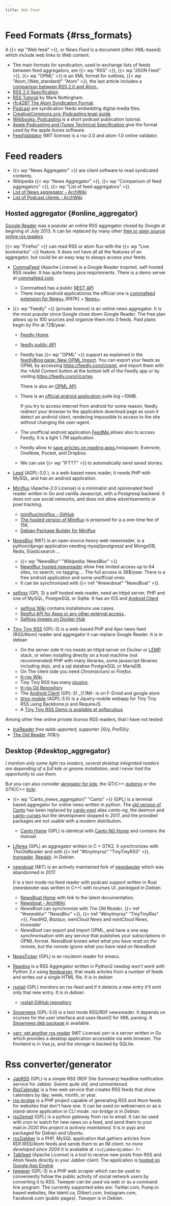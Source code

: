 ```yaml
---
title: Web Feed
---
```



# Feed Formats {#rss_formats}
A {{< wp "Web feed" >}}, or _News Feed_  is a document (often XML-based) which include
web links to Web content.

-   The main formats for syndication, used to exchange lists of feeds between feed
    aggregators, are
    {{< wp "RSS" >}},
    {{< wp "JSON Feed" >}},
    {{< wp "OPML" >}}  is an XML format for outlines,
    {{< wp "Atom_(Web_standard)"  "Atom" >}},
    the last article includes a [comparison between RSS 2.0 and Atom
    ](https://en.wikipedia.org/wiki/Atom_(Web_standard)#Atom_compared_to_RSS_2.0).
-   [RSS 2.0 Specification](http://blogs.law.harvard.edu/tech/rss)
-   [RSS Tutorial](http://www.mnot.net/rss/tutorial/)
    by Mark Nottingham.
-   [rfc4287 The Atom Syndication Format](https://tools.ietf.org/html/rfc4287).
-   [Podcast](http://en.wikipedia.org/wiki/Podcast)
    are syndication feeds embedding digital media files.
-   [CreativeCommons.org: Podcasting legal guide](http://wiki.creativecommons.org/Podcasting_Legal_Guide).
-   [Wikibooks: Podcasting](http://en.wikibooks.org/wiki/Podcasting)
    is a short podcast publication tutorial.
-   [Apple Podcasting and iTunes Technical Specification
    ](http://www.apple.com/itunes/store/podcaststechspecs.html)
    give the format used by the apple itunes software.
-   [FeedValidator](http://feedvalidator.org/)
    (MIT license) is a rss-2.0 and atom-1.0 online validator.

# Feed readers
-   {{< wp "News Aggregator" >}} are  client software to read syndicated contents.
-   Wikipedia {{< wp "News Aggregator" >}}, {{< wp "Comparison of feed aggregators" >}},
    {{< wp "List of feed aggregators" >}}.
-   [List of News aggregator - ArchWiki
    ](https://wiki.archlinux.org/index.php/List_of_applications/Internet#News_aggregators)
-   [List of Podcast clients - ArchWiki
    ](https://wiki.archlinux.org/index.php/List_of_applications/Internet#Podcast_clients)

## Hosted aggregator {#online_aggregator}
[Google Reader](http://www.google.com/reader/)
was a popular an online RSS aggregator closed by Google at
begining of July 2013. It can be replaced by  many other
[free or open source online rss readers
](http://alternativeto.net/software/google-reader/?license=free&platform=online)

{{< wp "Firefox" >}} can read RSS or atom flux with the {{< wp "Live bookmarks" >}}
feature. It does not have all all the features of an aggregator, but could be an easy
way to always access your feeds.

-   <a name="commafeed"></a>[CommaFeed](https://github.com/Athou/commafeed)
    (Apache License)
    is a Google Reader inspired, self-hosted RSS reader. It has quite heavy
    java requirements. There is a demo server at
    [commafeed.com](https://www.commafeed.com/#/welcome).
    -   Commafeed has a public [REST API](https://www.commafeed.com/api/)
    -   There many android applicationss
        the official one is [commafeed extension for News+
        ](https://play.google.com/store/apps/details?id=com.commafeed.newspluscommafeedreader)
        (697K) + [News+](https://play.google.com/store/apps/details?id=com.noinnion.android.newsplus).

-   <a name="feedly"></a>{{< wp "Feedly" >}} (private licence)
    is an online news aggregator. It is the most popular since Google close down Google
    Reader. The  free plan allows up to 100 sources and organize them into 3 feeds. Paid
    plans begin by _Pro_ at 72$/year.
    -   [Feedly Home](https://feedly.com/).
    -   [feedly public API](https://developer.feedly.com/)
    -   Feedly has {{< wp "OPML" >}} support as explained in the
        [feedlyBlog page: New OPML Import](https://blog.feedly.com/opml/).
        You can export your feeds as OPML by accessing <https://feedly.com/i/opml>,
        and import them with the +Add Content button at the bottom left of the Feedly
        app or by visiting <https://feedly.com/i/cortex>.

        There is also an [OPML API](https://developer.feedly.com/v3/opml/).
    -   There is an [official android application
        ](https://play.google.com/store/apps/details?id=com.devhd.feedly)
        quite big ~10MB.

        If you try to access internet from android for some reason, feedly redirect your
        browser to the application download page as soon it detect an android client,
        rendering impossible to access to the site without changing the user-agent.

    -   The unofficial android application [FeedMe
        ](https://play.google.com/store/apps/details?id=com.seazon.feedme)
        allows also to access Feedly, It is a light 1.7M application.
    -   Feedly allow to [save articles on reading apps
        ](https://blog.feedly.com/seven-ways-to-save-articles-that-you-read-in-feedly/)
        Instapaper, Evernote, OneNote, Pocket, and Dropbox.
    -   We can use {{< wp "IFTTT" >}} to automatically send saved stories.

-   [Leed](https://github.com/ldleman/Leed) (AGPL-3.0 ),
    is a web-based news reader, it needs PHP with MySQL, and has an android application.
-   [Miniflux](https://miniflux.app/) (Apache-2.0 License)
    is a minimalist and opinionated feed reader written in Go and vanilla Javascript,
    with a Postgresql backend.
    It does not use social networks, and does not allow advertisements or pixel tracking.
    -   [miniflux/miniflux - GitHub](https://github.com/miniflux/miniflux)
    -   [The hosted version of Miniflux](https://miniflux.app/hosting.html)
        is proposed for a a one-time fee of 15€.
    -   [Debian Package Builder for Miniflux](https://github.com/miniflux/deb-package)
-   <a name="newsblur"></a>[NewsBlur](https://github.com/samuelclay/NewsBlur) (MIT)
    is an open source _heavy_ web newsreader, is a python/django application needing
    mysql/postgresql and MongoDB, Redis, Elasticsearch ...
    -   {{< wp "NewsBlur"  "Wikipedia: NewsBlur" >}}.
    -   [NewsBlur hosted newsreader](http://www.newsblur.com/) allow
        free limited access up to 64 sites, no search, no tagging.... The full access is
        36$/year. There is a free android application and some unofficial ones.
    -   It can be synchronized with {{< iref "#newsboat" "NewsBoat" >}}.
-   [selfoss](http://selfoss.aditu.de/) (GPL 3)
    a self hosted web reader, need an httpd server, PHP and one of MySQL, PostgreSQL or
    Sqlite. It has an IOS and [Android Client
    ](https://play.google.com/store/apps/details?id=fr.ydelouis.selfoss)
    -   [selfoss Wiki](https://github.com/fossar/selfoss/wiki) contains installations
        use cases.
    -   [Restful API for Apps or any other external access
        ](https://github.com/SSilence/selfoss/wiki/Restful-API-for-Apps-or-any-other-external-access).
    -   [Selfoss images on  Docker Hub
        ](https://hub.docker.com/search?q=selfoss&type=image)
-   <a name="tinytinyrss"></a>
    [Tiny Tiny RSS](https://tt-rss.org/) (GPL-3)
    is a web-based  PHP and Ajax news feed (RSS/Atom) reader and
    aggregator it can replace Google Reader. It is in debian
    -   On the server side tt-rss needs an httpd server on Docker or
        [LEMP](https://lemp.io/) stack, or when installing directly on a host machine
        (not recommended) PHP with many libraries, some javascript libraries including
        dojo, and a sql databse PostgreSQL or MariaDB.
    -   On The client side you need _Chrom(e/ium)_ or _Firefox_.
    -   [tt-rss Wiki](https://tt-rss.org/wiki.php).
    -   Tiny Tiny RSS has many
        [plugins](https://tt-rss.org/wiki/Plugins).
    -   [tt-rss Git Repository](https://git.tt-rss.org/git/tt-rss/src/master)
    -   The [Android Client](https://git.tt-rss.org/fox/tt-rss-android) (GPL-3)
        _(1.1M)- is on F-Droid and google store
    -   [ttrss-mobile](https://github.com/mboinet/ttrss-mobile) (AGPL-3.0)
        is a Jquery-mobile webapp for Tiny Tiny RSS using Backbone.js and
        RequireJS.
    -   A [Tiny Tiny RSS Demo is available at softaculous
        ](http://www.softaculous.com/demos/Tiny_Tiny_RSS)

Among other free online _private license_ RSS readers, that I have not tested:
-   [InoReader](https://inoreader.com/) _free adds upported, supporter 20$/y, Pro 50$/y_.
-   [The Old Reader](https://theoldreader.com/) _30$/y_.


## Desktop {#desktop_aggregator}
_I mention only some light rss readers, several desktop integrated
readers are depending of a full kde or gnome installation,
and I never had the opportunity to use them._

But you can also consider [akregator for kde](http://akregator.kde.org/), the QT/C++
[quiterss](https://quiterss.org/) or the GTK/C++ [tickr](https://www.open-tickr.net/).

-   {{< wp "Canto_(news_aggregator)"  "Canto" >}} (GPL)
    is a terminal based aggregator for online news written in python.
    The [old version of Canto](https://github.com/themoken/Canto) has been replaced by
    [canto-next](http://github.com/themoken/canto-next) alias _canto-ng_, the daemon and
    [canto-curses](https://github.com/themoken/canto-curses) but the development stopped
    in 2017, and the provided packages are not usable with a modern distribution.
    -   [Canto Home](http://codezen.org/canto/) (GPL) is identical with
        [Canto NG Home](http://codezen.org/canto-ng/) and contains the manual.
-   [Liferea](http://liferea.sourceforge.net/) (GPL) an  aggregator written in C + GTK2.
    It synchronizes with _TheOldReader_  and with {{< iref "#tinytinyrss" "TinyTinyRSS" >}},
    [Inoreader](http://www.inoreader.com/), [Reedah](https://www.reedah.com/). _In Debian._
-   <a name="newsboat"></a>[newsboat](https://github.com/newsboat/newsboat) (MIT)
    is an actively maintained fork of
    <a name="newsbeuter"></a>[newsbeuter](http://www.newsbeuter.org/) which was
    abandonned in 2017.

    It is a text mode rss feed reader with podcast support written in Rust (newsbeuter
    was written in C++) with ncurses UI. _packaged in Debian._

    -   [NewsBoat Home](https://newsboat.org/) with link to the latest documentation.
    -   [Newsboat - ArchWiki](https://wiki.archlinux.org/index.php/Newsboat).
    -   _NewsBoat_ can synchronize with _The Old Reader_,
        {{< iref "#newsblur" "NewsBlur" >}},  {{< iref "#tinytinyrss" "TinyTinyRss" >}},
        _FeedHQ_, _Bazqux_, _ownCloud News_ and _nextCloud News_,
        _Inoreader_
    -   _NewsBoat_ can export and import OPML, and have a one way synchronisation
        with any service that publishes your subscriptions in OPML format.
        _NewsBoat knows what what you have read on the remote, but the remote ignore
        what you have read on NewsBoat_

-   <a name="newsticker"></a>
    [NewsTicker](http://www.emacswiki.org/emacs/NewsTicker) (GPL)
    is an rss/atom reader for emacs.
-   [Rawdog](http://offog.org/code/rawdog.html)
    is a RSS Aggregator written in Python2 _rawdog won't work with Python 3.x_ using
    [feedparser](http://www.feedparser.org/), that reads articles from a
    number of feeds and writes out a single HTML file. _It is in debian_
-   [rsstail](http://www.vanheusden.com/rsstail/) (GPL)
    monitors an rss-feed and if it detects a new entry it'll emit only
    that new entry. _It is in debian._
    -   [rsstail GitHub repository](https://github.com/flok99/rsstail)

-   [Snownews](https://github.com/kouya/snownews) (GPL-3.0)
    is a text mode RSS/RDF newsreader. It depends on ncurses
    for the user interface and uses libxml2 for XML parsing.
    A [Snownews deb package
    ](http://packages.debian.org/search?keywords=snownews)
    is available.
-   [yarr: yet another rss reader](https://github.com/nkanaev/yarr) (MIT License)
    yarr is a server written in Go which provides a desktop application accessible
    via web browser. The frontend is in Vue.js, and the storage is backed by SQLite.

# Rss converter/generator

-   [JabRSS](http://dev.cmeerw.org/jabrss/Documentation) (GPL)
    is a simple RSS (RDF Site Summary) headline notification service for Jabber.
    _Seems quite old, and unmaintened._
-   [RssCalendar](http://www.rsscalendar.com/)
    is a free web service that creates RSS feeds that show calendars by day, week,
    month, or year.
-   [rss-bridge](https://github.com/RSS-Bridge/rss-bridge)
    is a PHP project capable of generating RSS and Atom feeds for websites that don't
    have one. It can be used on webservers or as a stand-alone
    application in CLI mode. _rss-bridge is in Debian_.
-   [rss2email](https://github.com/rss2email/rss2email) (GPL)
    is a python gateway from rss to email. It can be used with _cron_ to watch for new
    news on a feed, and send them to your mail._in 2020 this project is actively
    maintained._ It is in pypi and packaged
    for Debian and Ubuntu.
-   [rss2jabber](http://sourceforge.net/projects/rss2jabber.berlios/)
    is a PHP, MySQL application that gathers articles from RDF/RSS/Atom
    feeds and sends them to an IM client. _no more developed since 2004_
    It is available at `rss2jabber@jabber.fr`.
-   [Talkfeed](http://code.google.com/p/talkfeed/) (Apache License)
    is a tool to receive new posts from RSS and Atom feeds
    directly in your Jabber client.
    The application is
    [hosted on Google App Engine](http://talkfeed.appspot.com)
-   [tweeper](https://git.ao2.it/tweeper.git) (GPL-3)
    is a PHP web scraper which can be used to conveniently follow the public activity of
    social network users by converting it to RSS.
    Tweeper can be used via web or as a command line program.
    The currently supported sites are: Twitter.com, Pump.io based websites, like
    Identi.ca, Dilbert.com, Instagram.com, Facebook.com (public pages).
    _Tweeper is in Debian_.

<!-- Local Variables: -->
<!-- mode: markdown -->
<!-- ispell-local-dictionary: "english" -->
<!-- End: -->
